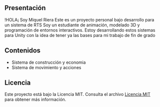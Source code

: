 ## Presentación
!HOLA¡ Soy Miquel Riera
Este es un proyecto personal bajo desarrollo para un sistema de RTS
Soy un estudiante de animación, modelado 3D y programación de entornos interactivos.
Estoy desarrollando estos sistemas para Unity con la idea de tener ya las bases para mi trabajo de fin de grado

## Contenidos
- Sistema de construcción y economia
- Sistema de movimiento y acciones

## Licencia
Este proyecto está bajo la Licencia MIT. Consulta el archivo [Licencia MIT](LICENSE) para obtener más información.
